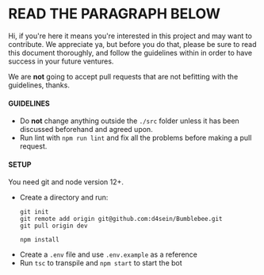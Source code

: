 # READ THE PARAGRAPH BELOW

Hi, if you're here it means you're interested in this project and may want to contribute. We appreciate ya, but before you do that, please be sure to read this document thoroughly, and follow the guidelines within in order to have success in your future ventures.  

We are **not** going to accept pull requests that are not befitting with the guidelines, thanks.  

#### GUIDELINES
* Do **not** change anything outside the `./src` folder unless it has been discussed beforehand and agreed upon.  
* Run lint with `npm run lint` and fix all the problems before making a pull request.  

#### SETUP
You need git and node version 12+.  

* Create a directory and run:
    ```
    git init
    git remote add origin git@github.com:d4sein/Bumblebee.git
    git pull origin dev

    npm install
    ```
* Create a `.env` file and use `.env.example` as a reference
* Run `tsc` to transpile and `npm start` to start the bot  
